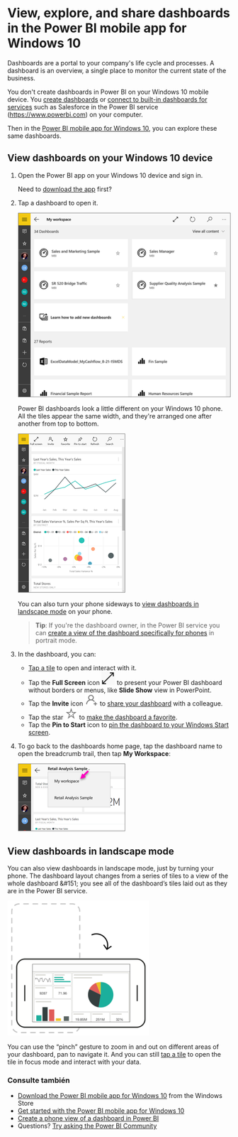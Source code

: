 <properties 
   pageTitle="Dashboards in the Power BI mobile app for Windows 10"
   description="Dashboards are a portal to your company's life cycle. Learn how you can view, explore, and share your dashboards in the Power BI mobile app for Windows 10"
   services="powerbi" 
   documentationCenter="" 
   authors="maggiesMSFT" 
   manager="mblythe" 
   backup=""
   editor=""
   tags=""
   qualityFocus="complete"
   qualityDate="09/28/2016"/>
 
<tags
   ms.service="powerbi"
   ms.devlang="NA"
   ms.topic="article"
   ms.tgt_pltfrm="NA"
   ms.workload="powerbi"
   ms.date="09/28/2016"
   ms.author="maggies"/>

# View, explore, and share dashboards in the Power BI mobile app for Windows 10  

Dashboards are a portal to your company's life cycle and processes. A dashboard is an overview, a single place to monitor the current state of the business. 

You don't create dashboards in Power BI on your Windows 10 mobile device. You <bpt id="p1">[</bpt>create dashboards<ept id="p1">](powerbi-service-dashboards.md)</ept> or <bpt id="p2">[</bpt>connect to built-in dashboards for services<ept id="p2">](powerbi-content-packs-services.md)</ept> such as Salesforce in the Power BI service (<bpt id="p3">[</bpt>https://www.powerbi.com<ept id="p3">](https://www.powerbi.com)</ept>) on your computer.

Then in the <bpt id="p1">[</bpt>Power BI mobile app for Windows 10<ept id="p1">](powerbi-mobile-win10phone-app-get-started.md)</ept>, you can explore these same dashboards.

## View dashboards on your Windows 10 device  
1.  Open the Power BI app on your Windows 10 device and sign in.

    Need to <bpt id="p1">[</bpt>download the app<ept id="p1">](http://go.microsoft.com/fwlink/?LinkID=526478)</ept> first?

2.  Tap a dashboard to open it.   

    ![](media/powerbi-mobile-dashboards-in-the-win10phone-app/power-bi-windows-10-device-dashboard-home.png)

    Power BI dashboards look a little different on your Windows 10 phone. All the tiles appear the same width, and they're arranged one after another from top to bottom.

    ![](media/powerbi-mobile-dashboards-in-the-win10phone-app/power-bi-windows-10-dashboard-0928.png)

     You can also turn your phone sideways to <bpt id="p1">[</bpt>view dashboards in landscape mode<ept id="p1">](#view-dashboards-in-landscape-mode)</ept> on your phone.

    ><bpt id="p1">**</bpt>Tip<ept id="p1">**</ept>: If you're the dashboard owner, in the Power BI service you can <bpt id="p2">[</bpt>create a view of the dashboard specifically for phones<ept id="p2">](powerbi-service-create-dashboard-phone-view.md)</ept> in portrait mode. 

5.  In the dashboard, you can:

    -   <bpt id="p1">[</bpt>Tap a tile<ept id="p1">](powerbi-mobile-tiles-in-the-win10phone-app.md)</ept> to open and interact with it.
    -   Tap the <bpt id="p1">**</bpt>Full Screen<ept id="p1">**</ept> icon <ph id="ph1">![](media/powerbi-mobile-dashboards-in-the-win10phone-app/power-bi-windows-10-full-screen-icon.png)</ph> to present your Power BI dashboard without borders or menus, like <bpt id="p2">**</bpt>Slide Show<ept id="p2">**</ept> view in PowerPoint.
    -   Tap the <bpt id="p1">**</bpt>Invite<ept id="p1">**</ept> icon <ph id="ph1">![](media/powerbi-mobile-dashboards-in-the-win10phone-app/PBI_Andr_InviteIcon.png)</ph> to <bpt id="p2">[</bpt>share your dashboard<ept id="p2">](powerbi-mobile-share-a-dashboard-from-the-win10phone-app.md)</ept> with a colleague.
    -   Tap the star <ph id="ph1">![](media/powerbi-mobile-dashboards-in-the-win10phone-app/power-bi-mobile-not-favorite-icon.png)</ph> to <bpt id="p1">[</bpt>make the dashboard a favorite<ept id="p1">](powerbi-mobile-favorites.md)</ept>.
    -   Tap the <bpt id="p1">**</bpt>Pin to Start<ept id="p1">**</ept> icon to <bpt id="p2">[</bpt>pin the dashboard to your Windows Start screen<ept id="p2">](powerbi-mobile-pin-dashboard-from-win10phone-app.md)</ept>. 
    

6.  To go back to the dashboards home page, tap the dashboard name to open the breadcrumb trail, then tap <bpt id="p1">**</bpt>My Workspace<ept id="p1">**</ept>:
   
     ![](media/powerbi-mobile-dashboards-in-the-win10phone-app/power-bi-windows-10-dashboard-breadcrumb.png)

## View dashboards in landscape mode
You can also view dashboards in landscape mode, just by turning your phone. The dashboard layout changes from a series of tiles to a view of the whole dashboard &amp;#151; you see all of the dashboard’s tiles laid out as they are in the Power BI service.

![](media/powerbi-mobile-dashboards-in-the-win10phone-app/PBI_iPh_Landscape.png)

You can use the “pinch” gesture to zoom in and out on different areas of your dashboard, pan to navigate it. And you can still <bpt id="p1">[</bpt>tap a tile<ept id="p1">](powerbi-mobile-tiles-in-the-win10phone-app.md)</ept> to open the tile in focus mode and interact with your data.

### Consulte también  
- <bpt id="p1">[</bpt>Download the Power BI mobile app for Windows 10<ept id="p1">](http://go.microsoft.com/fwlink/?LinkID=526478)</ept> from the Windows Store  
- [Get started with the Power BI mobile app for Windows 10](powerbi-mobile-win10phone-app-get-started.md)  
- [Create a phone view of a dashboard in Power BI](powerbi-service-create-dashboard-phone-view.md)
- Questions? [Try asking the Power BI Community](http://community.powerbi.com/)